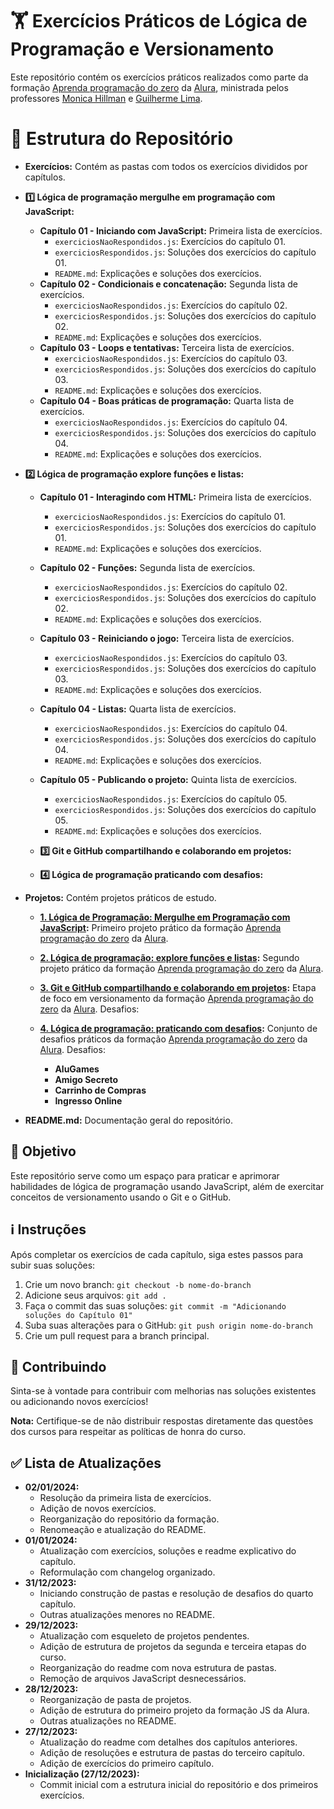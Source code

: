 # 🏋️ Exercícios Práticos de Lógica de Programação e Versionamento

Este repositório contém os exercícios práticos realizados como parte da formação [Aprenda programação do zero](https://cursos.alura.com.br/formacao-programacao) da [Alura](https://www.alura.com.br/), ministrada pelos professores [Monica Hillman](https://github.com/MonicaHillman) e [Guilherme Lima](https://github.com/guilhermeonrails).

# 📂 Estrutura do Repositório

- **Exercícios:** Contém as pastas com todos os exercícios divididos por capítulos.
- **1️⃣ Lógica de programação mergulhe em programação com JavaScript:**
  - **Capítulo 01 - Iniciando com JavaScript:** Primeira lista de exercícios.
    - `exerciciosNaoRespondidos.js`: Exercícios do capítulo 01.
    - `exerciciosRespondidos.js`: Soluções dos exercícios do capítulo 01.
    - `README.md`: Explicações e soluções dos exercícios.
  - **Capítulo 02 - Condicionais e concatenação:** Segunda lista de exercícios.
    - `exerciciosNaoRespondidos.js`: Exercícios do capítulo 02.
    - `exerciciosRespondidos.js`: Soluções dos exercícios do capítulo 02.
    - `README.md`: Explicações e soluções dos exercícios.
  - **Capítulo 03 - Loops e tentativas:** Terceira lista de exercícios.
    - `exerciciosNaoRespondidos.js`: Exercícios do capítulo 03.
    - `exerciciosRespondidos.js`: Soluções dos exercícios do capítulo 03.
    - `README.md`: Explicações e soluções dos exercícios.
  - **Capítulo 04 - Boas práticas de programação:** Quarta lista de exercícios.
    - `exerciciosNaoRespondidos.js`: Exercícios do capítulo 04.
    - `exerciciosRespondidos.js`: Soluções dos exercícios do capítulo 04.
    - `README.md`: Explicações e soluções dos exercícios.

- **2️⃣ Lógica de programação explore funções e listas:**
  - **Capítulo 01 - Interagindo com HTML:** Primeira lista de exercícios.
    - `exerciciosNaoRespondidos.js`: Exercícios do capítulo 01.
    - `exerciciosRespondidos.js`: Soluções dos exercícios do capítulo 01.
    - `README.md`: Explicações e soluções dos exercícios.
  - **Capítulo 02 - Funções:** Segunda lista de exercícios.
    - `exerciciosNaoRespondidos.js`: Exercícios do capítulo 02.
    - `exerciciosRespondidos.js`: Soluções dos exercícios do capítulo 02.
    - `README.md`: Explicações e soluções dos exercícios.
  - **Capítulo 03 - Reiniciando o jogo:** Terceira lista de exercícios.
    - `exerciciosNaoRespondidos.js`: Exercícios do capítulo 03.
    - `exerciciosRespondidos.js`: Soluções dos exercícios do capítulo 03.
    - `README.md`: Explicações e soluções dos exercícios.
  - **Capítulo 04 - Listas:** Quarta lista de exercícios.
    - `exerciciosNaoRespondidos.js`: Exercícios do capítulo 04.
    - `exerciciosRespondidos.js`: Soluções dos exercícios do capítulo 04.
    - `README.md`: Explicações e soluções dos exercícios.
  - **Capítulo 05 - Publicando o projeto:** Quinta lista de exercícios.
    - `exerciciosNaoRespondidos.js`: Exercícios do capítulo 05.
    - `exerciciosRespondidos.js`: Soluções dos exercícios do capítulo 05.
    - `README.md`: Explicações e soluções dos exercícios.

      

  - **3️⃣ Git e GitHub compartilhando e colaborando em projetos:**  

  - **4️⃣ Lógica de programação praticando com desafios:**  

- **Projetos:** Contém projetos práticos de estudo.
  - **[1. Lógica de Programação: Mergulhe em Programação com JavaScript](https://cursos.alura.com.br/course/logica-programacao-mergulhe-programacao-javascript):** Primeiro projeto prático da formação [Aprenda programação do zero](https://cursos.alura.com.br/formacao-programacao) da [Alura](https://www.alura.com.br/).  

  - **[2. Lógica de programação: explore funções e listas](https://cursos.alura.com.br/course/logica-programacao-funcoes-listas):** Segundo projeto prático da formação [Aprenda programação do zero](https://cursos.alura.com.br/formacao-programacao) da [Alura](https://www.alura.com.br/).  

  - **[3. Git e GitHub compartilhando e colaborando em projetos](https://cursos.alura.com.br/course/git-github-compartilhando-colaborando-projetos):** Etapa de foco em versionamento da formação [Aprenda programação do zero](https://cursos.alura.com.br/formacao-programacao) da [Alura](https://www.alura.com.br/). Desafios:

  - **[4. Lógica de programação: praticando com desafios](https://cursos.alura.com.br/course/logica-programacao-praticando-desafios):** Conjunto de desafios práticos da formação [Aprenda programação do zero](https://cursos.alura.com.br/formacao-programacao) da [Alura](https://www.alura.com.br/). Desafios:
    - **AluGames** 
    - **Amigo Secreto**
    - **Carrinho de Compras**
    - **Ingresso Online**

- **README.md:** Documentação geral do repositório.

## 🚀 Objetivo
Este repositório serve como um espaço para praticar e aprimorar habilidades de lógica de programação usando JavaScript, além de exercitar conceitos de versionamento usando o Git e o GitHub.

## ℹ️ Instruções
Após completar os exercícios de cada capítulo, siga estes passos para subir suas soluções:
1. Crie um novo branch: `git checkout -b nome-do-branch`
2. Adicione seus arquivos: `git add .`
3. Faça o commit das suas soluções: `git commit -m "Adicionando soluções do Capítulo 01"`
4. Suba suas alterações para o GitHub: `git push origin nome-do-branch`
5. Crie um pull request para a branch principal.

## 📝 Contribuindo
Sinta-se à vontade para contribuir com melhorias nas soluções existentes ou adicionando novos exercícios!

**Nota:** Certifique-se de não distribuir respostas diretamente das questões dos cursos para respeitar as políticas de honra do curso.

## ✅ Lista de Atualizações

- **02/01/2024:**  
    - Resolução da primeira lista de exercícios.
    - Adição de novos exercícios.
    - Reorganização do repositório da formação.
    - Renomeação e atualização do README.
- **01/01/2024:**  
    - Atualização com exercícios, soluções e readme explicativo do capítulo.
    - Reformulação com changelog organizado.
- **31/12/2023:**  
    - Iniciando construção de pastas e resolução de desafios do quarto capítulo.
    - Outras atualizações menores no README.
- **29/12/2023:**  
    - Atualização com esqueleto de projetos pendentes.
    - Adição de estrutura de projetos da segunda e terceira etapas do curso.
    - Reorganização do readme com nova estrutura de pastas.
    - Remoção de arquivos JavaScript desnecessários.
- **28/12/2023:**  
    - Reorganização de pasta de projetos.
    - Adição de estrutura do primeiro projeto da formação JS da Alura.
    - Outras atualizações no README.
- **27/12/2023:**  
    - Atualização do readme com detalhes dos capítulos anteriores.
    - Adição de resoluções e estrutura de pastas do terceiro capítulo.
    - Adição de exercícios do primeiro capítulo.
- **Inicialização (27/12/2023):**  
    - Commit inicial com a estrutura inicial do repositório e dos primeiros exercícios.

